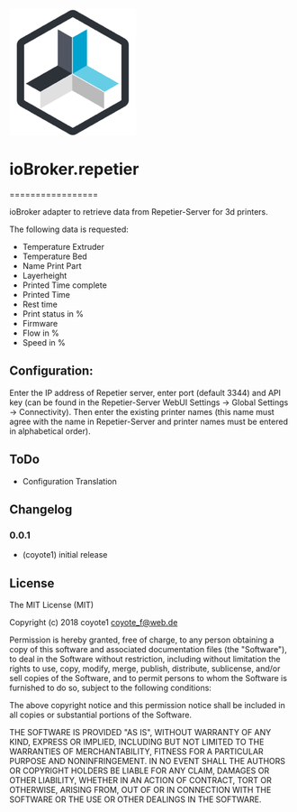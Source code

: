 ![Logo](admin/repetier.png)
# ioBroker.repetier
=================

ioBroker adapter to retrieve data from Repetier-Server for 3d printers.

The following data is requested:

- Temperature Extruder
- Temperature Bed
- Name Print Part
- Layerheight
- Printed Time complete
- Printed Time
- Rest time
- Print status in %
- Firmware
- Flow in %
- Speed in %


## Configuration:

Enter the IP address of Repetier server, enter port (default 3344) and API key (can be found in the Repetier-Server WebUI Settings -> Global Settings -> Connectivity). Then enter the existing printer names (this name must agree with the name in Repetier-Server and printer names must be entered in alphabetical order).

## ToDo

- Configuration Translation

## Changelog

### 0.0.1
* (coyote1) initial release

## License

The MIT License (MIT)

Copyright (c) 2018 coyote1 <coyote_f@web.de>

Permission is hereby granted, free of charge, to any person obtaining a copy
of this software and associated documentation files (the "Software"), to deal
in the Software without restriction, including without limitation the rights
to use, copy, modify, merge, publish, distribute, sublicense, and/or sell
copies of the Software, and to permit persons to whom the Software is
furnished to do so, subject to the following conditions:

The above copyright notice and this permission notice shall be included in
all copies or substantial portions of the Software.

THE SOFTWARE IS PROVIDED "AS IS", WITHOUT WARRANTY OF ANY KIND, EXPRESS OR
IMPLIED, INCLUDING BUT NOT LIMITED TO THE WARRANTIES OF MERCHANTABILITY,
FITNESS FOR A PARTICULAR PURPOSE AND NONINFRINGEMENT. IN NO EVENT SHALL THE
AUTHORS OR COPYRIGHT HOLDERS BE LIABLE FOR ANY CLAIM, DAMAGES OR OTHER
LIABILITY, WHETHER IN AN ACTION OF CONTRACT, TORT OR OTHERWISE, ARISING FROM,
OUT OF OR IN CONNECTION WITH THE SOFTWARE OR THE USE OR OTHER DEALINGS IN
THE SOFTWARE.
